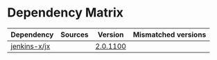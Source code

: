 # Dependency Matrix

Dependency | Sources | Version | Mismatched versions
---------- | ------- | ------- | -------------------
[jenkins-x/jx](https://github.com/jenkins-x/jx.git) |  | [2.0.1100](https://github.com/jenkins-x/jx/releases/tag/v2.0.1100) | 
